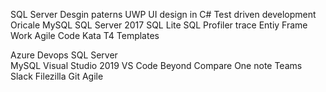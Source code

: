 SQL Server 
Desgin paterns 
UWP UI design in C# 
Test driven development 
Oricale 
MySQL 
SQL Server 2017 
SQL Lite 
SQL Profiler trace 
Entiy Frame Work 
Agile 
Code Kata 
T4 Templates 
 
Azure Devops 
SQL Server  
MySQL 
Visual Studio 2019 
VS Code 
Beyond Compare 
One note 
Teams 
Slack 
Filezilla 
Git 
Agile 